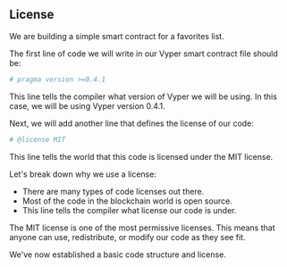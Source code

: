 ## License

We are building a simple smart contract for a favorites list.

The first line of code we will write in our Vyper smart contract file should be:

```python
# pragma version >=0.4.1
```

This line tells the compiler what version of Vyper we will be using. In this case, we will be using Vyper version 0.4.1.

Next, we will add another line that defines the license of our code:

```python
# @license MIT
```

This line tells the world that this code is licensed under the MIT license.

Let's break down why we use a license:

- There are many types of code licenses out there.
- Most of the code in the blockchain world is open source.
- This line tells the compiler what license our code is under.

The MIT license is one of the most permissive licenses. This means that anyone can use, redistribute, or modify our code as they see fit.

We've now established a basic code structure and license.
